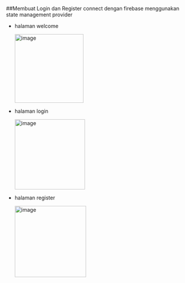 ##Membuat Login dan Register connect dengan firebase menggunakan state management provider

- halaman welcome

  
  <img width="188" alt="image" src="https://github.com/ichanyr/auth_signin_signup_firebase/assets/114141633/9712a8b5-7ecb-4164-95ed-b95c8e68d21d">

- halaman login

  
  <img width="192" alt="image" src="https://github.com/ichanyr/auth_signin_signup_firebase/assets/114141633/dae9b1d5-4a08-4d97-be08-2211b833cc75">

- halaman register

  
  <img width="195" alt="image" src="https://github.com/ichanyr/auth_signin_signup_firebase/assets/114141633/11b0c67b-6aba-436f-aa62-eb798abd4505">

